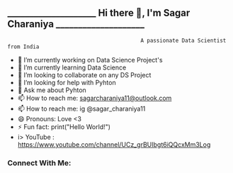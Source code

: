 ## ____________________ Hi there 👋, I'm Sagar Charaniya ____________________


                                              A passionate Data Scientist from India



- 🔭 I’m currently working on Data Science Project's
- 🌱 I’m currently learning Data Science
- 👯 I’m looking to collaborate on any DS Project
- 🤔 I’m looking for help with Pyhton
- 💬 Ask me about Pyhton
- 📫 How to reach me: sagarcharaniya11@outlook.com
- 📫 How to reach me: ig @sagar_charaniya11
- 😄 Pronouns: Love <3
- ⚡ Fun fact: print("Hello World!")
- i> YouTube : https://www.youtube.com/channel/UCz_grBUIbgt6iQQcxMm3Log

### Connect With Me:

